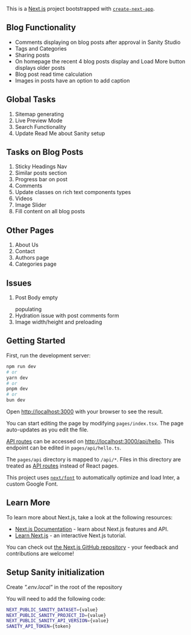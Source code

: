 This is a [Next.js](https://nextjs.org/) project bootstrapped with [`create-next-app`](https://github.com/vercel/next.js/tree/canary/packages/create-next-app).

## Blog Functionality

- Comments displaying on blog posts after approval in Sanity Studio
- Tags and Categories
- Sharing posts
- On homepage the recent 4 blog posts display and Load More button displays older posts
- Blog post read time calculation
- Images in posts have an option to add caption

## Global Tasks

1. Sitemap generating
2. Live Preview Mode
3. Search Functionality
4. Update Read Me about Sanity setup

## Tasks on Blog Posts

1. Sticky Headings Nav
2. Similar posts section
3. Progress bar on post
4. Comments
5. Update classes on rich text components types
6. Videos
7. Image Slider
8. Fill content on all blog posts

## Other Pages

1. About Us
2. Contact
3. Authors page
4. Categories page

## Issues

1. Post Body empty <p></p> populating
2. Hydration issue with post comments form
3. Image width/height and preloading

## Getting Started

First, run the development server:

```bash
npm run dev
# or
yarn dev
# or
pnpm dev
# or
bun dev
```

Open [http://localhost:3000](http://localhost:3000) with your browser to see the result.

You can start editing the page by modifying `pages/index.tsx`. The page auto-updates as you edit the file.

[API routes](https://nextjs.org/docs/api-routes/introduction) can be accessed on [http://localhost:3000/api/hello](http://localhost:3000/api/hello). This endpoint can be edited in `pages/api/hello.ts`.

The `pages/api` directory is mapped to `/api/*`. Files in this directory are treated as [API routes](https://nextjs.org/docs/api-routes/introduction) instead of React pages.

This project uses [`next/font`](https://nextjs.org/docs/basic-features/font-optimization) to automatically optimize and load Inter, a custom Google Font.

## Learn More

To learn more about Next.js, take a look at the following resources:

- [Next.js Documentation](https://nextjs.org/docs) - learn about Next.js features and API.
- [Learn Next.js](https://nextjs.org/learn) - an interactive Next.js tutorial.

You can check out [the Next.js GitHub repository](https://github.com/vercel/next.js/) - your feedback and contributions are welcome!

## Setup Sanity initialization

Create _".env.local"_ in the root of the repository

You will need to add the following code:

```bash
NEXT_PUBLIC_SANITY_DATASET={value}
NEXT_PUBLIC_SANITY_PROJECT_ID={value}
NEXT_PUBLIC_SANITY_API_VERSION={value}
SANITY_API_TOKEN={token}
```
